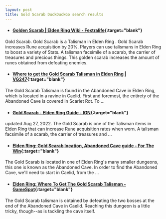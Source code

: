```yaml
---
layout: post
title: Gold Scarab DuckDuckGo search results
---
```

* #### [Golden Scarab | Elden Ring Wiki - Fextralife](https://eldenring.wiki.fextralife.com/golden+scarab){:target="blank"}
Gold Scarab. Gold Scarab is a Talisman in Elden Ring . Gold Scarab increases Rune acquisition by 20%. Players can use talismans in Elden Ring to boost a variety of Stats. A talisman facsimile of a scarab, the carrier of treasures and precious things. This golden scarab increases the amount of runes obtained from defeating enemies.
* #### [Where to get the Gold Scarab Talisman in Elden Ring | VG247](https://www.vg247.com/elden-ring-gold-scarab-talisman){:target="blank"}
The Gold Scarab Talisman is found in the Abandoned Cave in Elden Ring, which is located in a ravine in Caelid. First and foremost, the entirety of the Abandoned Cave is covered in Scarlet Rot. To ...
* #### [Gold Scarab - Elden Ring Guide - IGN](https://www.ign.com/wikis/elden-ring/Gold_Scarab){:target="blank"}
updated Aug 27, 2022. The Gold Scarab is one of the Talisman items in Elden Ring that can increase Rune acquisition rates when worn. A talisman facsimile of a scarab, the carrier of treasures and ...
* #### [Elden Ring: Gold Scarab location, Abandoned Cave guide - For The Win](https://ftw.usatoday.com/lists/elden-ring-gold-scarab-abandoned-cave){:target="blank"}
The Gold Scarab is located in one of Elden Ring's many smaller dungeons, this one is known as the Abandoned Cave. In order to find the Abandoned Cave, we'll need to start in Caelid, from the ...
* #### [Elden Ring: Where To Get The Gold Scarab Talisman - GameSpot](https://www.gamespot.com/articles/elden-ring-where-to-get-the-gold-scarab-talisman/1100-6502183/){:target="blank"}
The Gold Scarab talisman is obtained by defeating the two bosses at the end of the Abandoned Cave in Caelid. Reaching this dungeon is a little tricky, though--as is tackling the cave itself.
